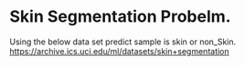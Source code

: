 # Skin Segmentation Probelm.


Using the below data set predict sample is skin or non_Skin.
https://archive.ics.uci.edu/ml/datasets/skin+segmentation

